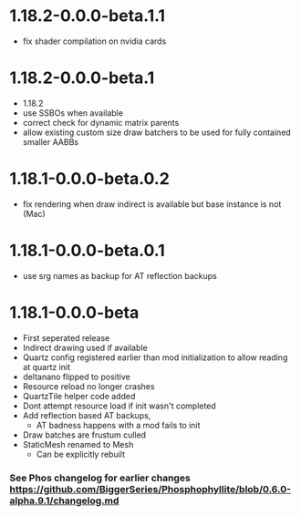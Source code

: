 # 1.18.2-0.0.0-beta.1.1
 - fix shader compilation on nvidia cards

# 1.18.2-0.0.0-beta.1
 - 1.18.2
 - use SSBOs when available
 - correct check for dynamic matrix parents
 - allow existing custom size draw batchers to be used for fully contained smaller AABBs

# 1.18.1-0.0.0-beta.0.2
 - fix rendering when draw indirect is available but base instance is not (Mac)

# 1.18.1-0.0.0-beta.0.1
 - use srg names as backup for AT reflection backups

# 1.18.1-0.0.0-beta
 - First seperated release
 - Indirect drawing used if available
 - Quartz config registered earlier than mod initialization to allow reading at quartz init
 - deltanano flipped to positive
 - Resource reload no longer crashes
 - QuartzTile helper code added
 - Dont attempt resource load if init wasn't completed
 - Add reflection based AT backups,
   - AT badness happens with a mod fails to init
 - Draw batches are frustum culled
 - StaticMesh renamed to Mesh
   - Can be explicitly rebuilt


### See Phos changelog for earlier changes https://github.com/BiggerSeries/Phosphophyllite/blob/0.6.0-alpha.9.1/changelog.md